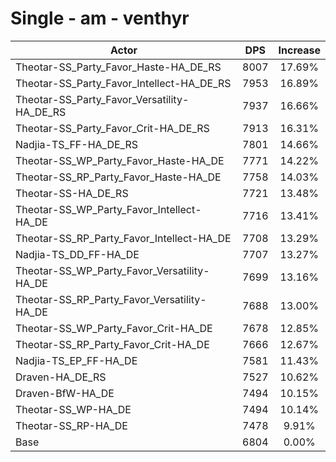# Single - am - venthyr
| Actor | DPS | Increase |
|---|:---:|:---:|
|Theotar-SS_Party_Favor_Haste-HA_DE_RS|8007|17.69%|
|Theotar-SS_Party_Favor_Intellect-HA_DE_RS|7953|16.89%|
|Theotar-SS_Party_Favor_Versatility-HA_DE_RS|7937|16.66%|
|Theotar-SS_Party_Favor_Crit-HA_DE_RS|7913|16.31%|
|Nadjia-TS_FF-HA_DE_RS|7801|14.66%|
|Theotar-SS_WP_Party_Favor_Haste-HA_DE|7771|14.22%|
|Theotar-SS_RP_Party_Favor_Haste-HA_DE|7758|14.03%|
|Theotar-SS-HA_DE_RS|7721|13.48%|
|Theotar-SS_WP_Party_Favor_Intellect-HA_DE|7716|13.41%|
|Theotar-SS_RP_Party_Favor_Intellect-HA_DE|7708|13.29%|
|Nadjia-TS_DD_FF-HA_DE|7707|13.27%|
|Theotar-SS_WP_Party_Favor_Versatility-HA_DE|7699|13.16%|
|Theotar-SS_RP_Party_Favor_Versatility-HA_DE|7688|13.00%|
|Theotar-SS_WP_Party_Favor_Crit-HA_DE|7678|12.85%|
|Theotar-SS_RP_Party_Favor_Crit-HA_DE|7666|12.67%|
|Nadjia-TS_EP_FF-HA_DE|7581|11.43%|
|Draven-HA_DE_RS|7527|10.62%|
|Draven-BfW-HA_DE|7494|10.15%|
|Theotar-SS_WP-HA_DE|7494|10.14%|
|Theotar-SS_RP-HA_DE|7478|9.91%|
|Base|6804|0.00%|

